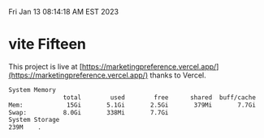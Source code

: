 Fri Jan 13 08:14:18 AM EST 2023

# vite Fifteen


This project is live at [https://marketingpreference.vercel.app/](https://marketingpreference.vercel.app/) thanks to Vercel.

```bash
System Memory
               total        used        free      shared  buff/cache   available
Mem:            15Gi       5.1Gi       2.5Gi       379Mi       7.7Gi       9.5Gi
Swap:          8.0Gi       338Mi       7.7Gi
System Storage
239M	.
